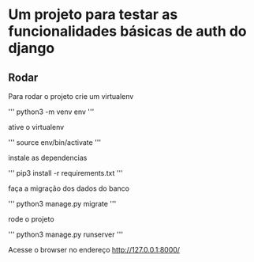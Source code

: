 # Um projeto para testar as funcionalidades básicas de auth do django

## Rodar

Para rodar o projeto crie um virtualenv 

''' python3 -m venv env '''

ative o virtualenv

''' source env/bin/activate '''

instale as dependencias

''' pip3 install -r requirements.txt '''

faça a migração dos dados do banco

''' python3 manage.py migrate '''

rode o projeto 

''' python3 manage.py runserver '''

Acesse o browser no endereço http://127.0.0.1:8000/

